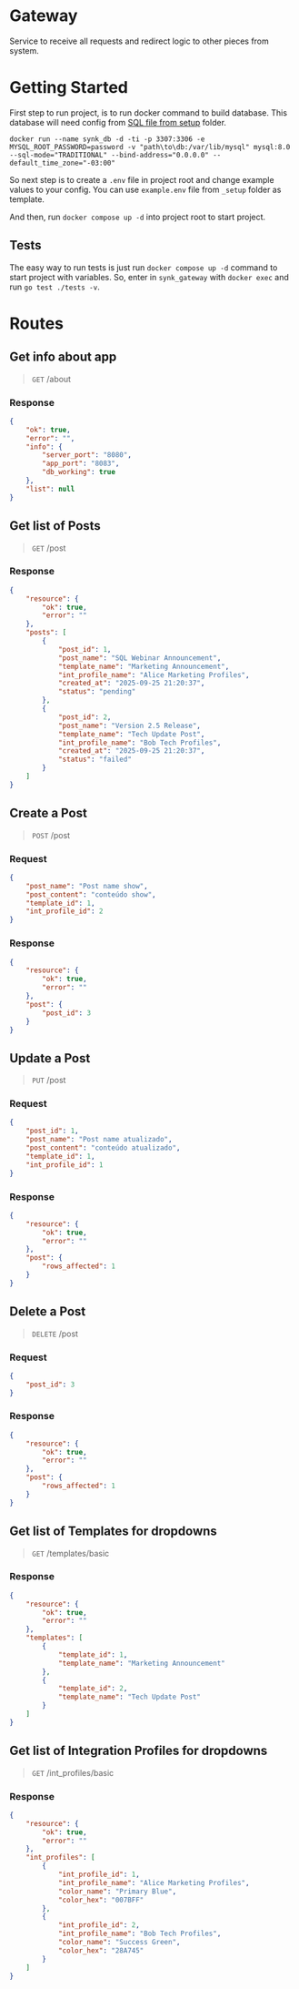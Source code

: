 # Gateway
Service to receive all requests and redirect logic to other pieces from system.

# Getting Started

First step to run project, is to run docker command to build database. This database will need config from [SQL file from setup](./_setup/schema.sql) folder.

```shell
docker run --name synk_db -d -ti -p 3307:3306 -e MYSQL_ROOT_PASSWORD=password -v "path\to\db:/var/lib/mysql" mysql:8.0 --sql-mode="TRADITIONAL" --bind-address="0.0.0.0" --default_time_zone="-03:00"
```

So next step is to create a `.env` file in project root and change example values to your config. You can use `example.env` file from `_setup` folder as template.

And then, run `docker compose up -d` into project root to start project.

## Tests

The easy way to run tests is just run `docker compose up -d` command to start project with variables. So, enter in `synk_gateway` with `docker exec` and run `go test ./tests -v`.

# Routes

## Get info about app

> `GET` /about

### Response

```json
{
	"ok": true,
	"error": "",
	"info": {
		"server_port": "8080",
		"app_port": "8083",
		"db_working": true
	},
	"list": null
}
```

## Get list of Posts

> `GET` /post

### Response

```json
{
    "resource": {
        "ok": true,
        "error": ""
    },
    "posts": [
        {
            "post_id": 1,
            "post_name": "SQL Webinar Announcement",
            "template_name": "Marketing Announcement",
            "int_profile_name": "Alice Marketing Profiles",
            "created_at": "2025-09-25 21:20:37",
            "status": "pending"
        },
        {
            "post_id": 2,
            "post_name": "Version 2.5 Release",
            "template_name": "Tech Update Post",
            "int_profile_name": "Bob Tech Profiles",
            "created_at": "2025-09-25 21:20:37",
            "status": "failed"
        }
    ]
}
```

## Create a Post

> `POST` /post

### Request

```json
{
	"post_name": "Post name show",
	"post_content": "conteúdo show",
	"template_id": 1,
	"int_profile_id": 2
}
```

### Response

```json
{
    "resource": {
        "ok": true,
        "error": ""
    },
    "post": {
        "post_id": 3
    }
}
```

## Update a Post

> `PUT` /post

### Request

```json
{
    "post_id": 1,
    "post_name": "Post name atualizado",
    "post_content": "conteúdo atualizado",
    "template_id": 1,
    "int_profile_id": 1
}
```

### Response

```json
{
    "resource": {
        "ok": true,
        "error": ""
    },
    "post": {
        "rows_affected": 1
    }
}
```

## Delete a Post

> `DELETE` /post

### Request

```json
{
    "post_id": 3
}
```

### Response

```json
{
    "resource": {
        "ok": true,
        "error": ""
    },
    "post": {
        "rows_affected": 1
    }
}
```

## Get list of Templates for dropdowns

> `GET` /templates/basic

### Response

```json
{
    "resource": {
        "ok": true,
        "error": ""
    },
    "templates": [
        {
            "template_id": 1,
            "template_name": "Marketing Announcement"
        },
        {
            "template_id": 2,
            "template_name": "Tech Update Post"
        }
    ]
}
```

## Get list of Integration Profiles for dropdowns

> `GET` /int_profiles/basic

### Response

```json
{
    "resource": {
        "ok": true,
        "error": ""
    },
    "int_profiles": [
        {
            "int_profile_id": 1,
            "int_profile_name": "Alice Marketing Profiles",
            "color_name": "Primary Blue",
            "color_hex": "007BFF"
        },
        {
            "int_profile_id": 2,
            "int_profile_name": "Bob Tech Profiles",
            "color_name": "Success Green",
            "color_hex": "28A745"
        }
    ]
}
```